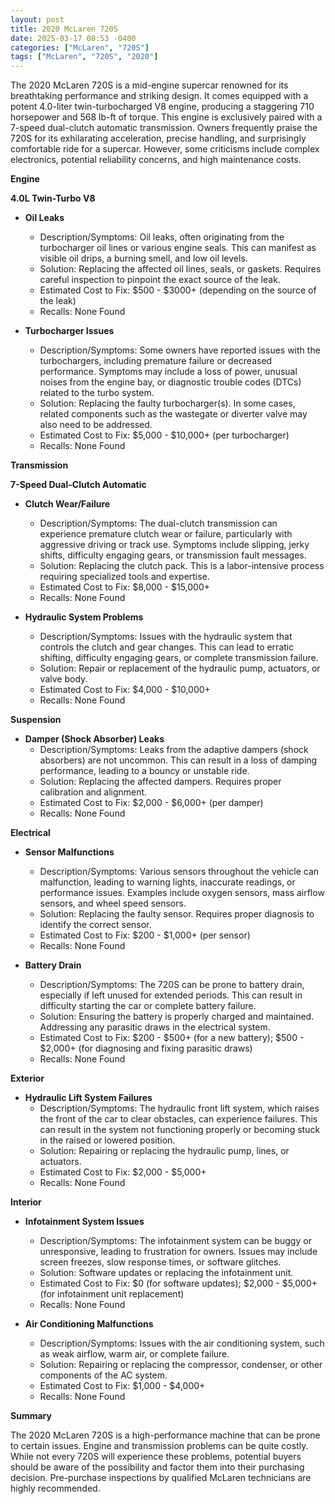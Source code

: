 ```yaml
---
layout: post
title: 2020 McLaren 720S
date: 2025-03-17 08:53 -0400
categories: ["McLaren", "720S"]
tags: ["McLaren", "720S", "2020"]
---
```

The 2020 McLaren 720S is a mid-engine supercar renowned for its breathtaking performance and striking design. It comes equipped with a potent 4.0-liter twin-turbocharged V8 engine, producing a staggering 710 horsepower and 568 lb-ft of torque. This engine is exclusively paired with a 7-speed dual-clutch automatic transmission. Owners frequently praise the 720S for its exhilarating acceleration, precise handling, and surprisingly comfortable ride for a supercar. However, some criticisms include complex electronics, potential reliability concerns, and high maintenance costs.

**Engine**

**4.0L Twin-Turbo V8**

*   **Oil Leaks**
    *   Description/Symptoms: Oil leaks, often originating from the turbocharger oil lines or various engine seals. This can manifest as visible oil drips, a burning smell, and low oil levels.
    *   Solution: Replacing the affected oil lines, seals, or gaskets. Requires careful inspection to pinpoint the exact source of the leak.
    *   Estimated Cost to Fix: $500 - $3000+ (depending on the source of the leak)
    *   Recalls: None Found

*   **Turbocharger Issues**
    *   Description/Symptoms: Some owners have reported issues with the turbochargers, including premature failure or decreased performance. Symptoms may include a loss of power, unusual noises from the engine bay, or diagnostic trouble codes (DTCs) related to the turbo system.
    *   Solution: Replacing the faulty turbocharger(s). In some cases, related components such as the wastegate or diverter valve may also need to be addressed.
    *   Estimated Cost to Fix: $5,000 - $10,000+ (per turbocharger)
    *   Recalls: None Found

**Transmission**

**7-Speed Dual-Clutch Automatic**

*   **Clutch Wear/Failure**
    *   Description/Symptoms: The dual-clutch transmission can experience premature clutch wear or failure, particularly with aggressive driving or track use. Symptoms include slipping, jerky shifts, difficulty engaging gears, or transmission fault messages.
    *   Solution: Replacing the clutch pack. This is a labor-intensive process requiring specialized tools and expertise.
    *   Estimated Cost to Fix: $8,000 - $15,000+
    *   Recalls: None Found

*   **Hydraulic System Problems**
    * Description/Symptoms: Issues with the hydraulic system that controls the clutch and gear changes. This can lead to erratic shifting, difficulty engaging gears, or complete transmission failure.
    * Solution: Repair or replacement of the hydraulic pump, actuators, or valve body.
    * Estimated Cost to Fix: $4,000 - $10,000+
    * Recalls: None Found

**Suspension**

*   **Damper (Shock Absorber) Leaks**
    *   Description/Symptoms: Leaks from the adaptive dampers (shock absorbers) are not uncommon. This can result in a loss of damping performance, leading to a bouncy or unstable ride.
    *   Solution: Replacing the affected dampers. Requires proper calibration and alignment.
    *   Estimated Cost to Fix: $2,000 - $6,000+ (per damper)
    *   Recalls: None Found

**Electrical**

*   **Sensor Malfunctions**
    *   Description/Symptoms: Various sensors throughout the vehicle can malfunction, leading to warning lights, inaccurate readings, or performance issues. Examples include oxygen sensors, mass airflow sensors, and wheel speed sensors.
    *   Solution: Replacing the faulty sensor. Requires proper diagnosis to identify the correct sensor.
    *   Estimated Cost to Fix: $200 - $1,000+ (per sensor)
    *   Recalls: None Found

*   **Battery Drain**
    *   Description/Symptoms: The 720S can be prone to battery drain, especially if left unused for extended periods. This can result in difficulty starting the car or complete battery failure.
    *   Solution: Ensuring the battery is properly charged and maintained. Addressing any parasitic draws in the electrical system.
    *   Estimated Cost to Fix: $200 - $500+ (for a new battery); $500 - $2,000+ (for diagnosing and fixing parasitic draws)
    *   Recalls: None Found

**Exterior**

*   **Hydraulic Lift System Failures**
    *   Description/Symptoms: The hydraulic front lift system, which raises the front of the car to clear obstacles, can experience failures. This can result in the system not functioning properly or becoming stuck in the raised or lowered position.
    *   Solution: Repairing or replacing the hydraulic pump, lines, or actuators.
    *   Estimated Cost to Fix: $2,000 - $5,000+
    *   Recalls: None Found

**Interior**

*   **Infotainment System Issues**
    *   Description/Symptoms: The infotainment system can be buggy or unresponsive, leading to frustration for owners. Issues may include screen freezes, slow response times, or software glitches.
    *   Solution: Software updates or replacing the infotainment unit.
    *   Estimated Cost to Fix: $0 (for software updates); $2,000 - $5,000+ (for infotainment unit replacement)
    *   Recalls: None Found

*   **Air Conditioning Malfunctions**
    * Description/Symptoms: Issues with the air conditioning system, such as weak airflow, warm air, or complete failure.
    * Solution: Repairing or replacing the compressor, condenser, or other components of the AC system.
    * Estimated Cost to Fix: $1,000 - $4,000+
    * Recalls: None Found

**Summary**

The 2020 McLaren 720S is a high-performance machine that can be prone to certain issues. Engine and transmission problems can be quite costly. While not every 720S will experience these problems, potential buyers should be aware of the possibility and factor them into their purchasing decision. Pre-purchase inspections by qualified McLaren technicians are highly recommended.

